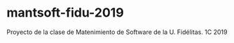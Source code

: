 ﻿# mantsoft-fidu-2019
Proyecto de la clase de Matenimiento de Software de la U. Fidélitas. 1C 2019




